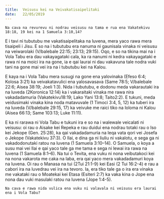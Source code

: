 ```yaml
---
title:  Veisusu kei na Veivakatisaipelitaki
date:   22/05/2019
---
```


`Na cava na revurevu ni nodrau veisusu na tama e rua ena Vakatekivu 18:18, 19 kei na 1 Samuela 3:10,14?`

E i tavi ni tubutubu me vakatisaipelitaka na luvena, mera yaco rawa mera tisaipeli i Jisu. E so na i tubutubu era nanuma ni gaunisala vinaka ni veisusu na veiwarolaki (V/balebale 22:15; 23:13; 29:15). Oqo, e so na tikina mai na i Vola Tabu era dau vakayagataki cala, ka ra nanumi ni kedra vakayagataki e rawa ni na moici ira na gone, ia e qai laurai ni dau vakavuna tale nodra vuki tani na gone mai vei ira na i tubutubu kei na Kalou.

E kaya na i Vola Tabu mera susugi na gone ena yalovinaka (Efeso 6:4; Kolosa 3:21) ka veivakatavulici ena yalosavasava (Same 78:5; V/balebale 22:6; Aisea 38:19; Joeli 1:3). Nida i tubutubu, e dodonu meda vakarautaki ira na luveda (2Koronica 12:14) ka i vakaraitaki vinaka me rawa nira vakadadamuria (Vakatekivu18:19; Lako Yani 13:8; Taito2:2). E tukuni, meda veidusimaki vinaka kina noda matavuvale (1 Timoci 3:4, 5, 12) ka tuberi ira na luveda (V/balebale 29:15, 17) ka veivuke me raici tiko na loloma ni Kalou (Aisea 66:13; Same 103:13; Luke 11:11).

E ka ni rarawa ni Vola Tabu e tukuni ira e so na i walewale veicalati ni veisusu: oi rau o Aisake kei Repeka e rau duidui ena nodrau totaki rau o Iso kei Jekope (Gen. 25:28), ka qai vakadadamuria na leqa vata qori vei Josefa o Jekope (Vakatekivu 37:3). O Ilai, e dina ga ni liuliu ni vakalotu, e sega ga ni vakadodonutaki ratou na luvena (1 Samuela 3:10–14). O Samuela, o koya a susu mai vei Ilai e qai yaco tale ga me tama e sega ni lewai ira rawa na luvena (1 Samuela 8:1–6). Na tui o Tevita, ena vuku ni nona veibutakoci kei na nona vakarota me caka na laba, era qai yaco mera vakadadamuri koya na luvena. Oi rau o Manasa na tui (2Tui 21:1-9) kei Easi (2 Tui 16:2-4) e rau a cabori ira na luvedrau vei ira na tevoro. Ia, era tiko tale ga o ira era vinaka me vakataki rau o Moatekai kei Etasa (Esiteri 2:7) ka vaka kina o Jope ena nona dau vuki masulaki ratou na luvena (Jope 1:4-5).

`Na cava e rawa nida vulica ena vuku ni valavala ni veisusu era laurai ena i Vola Tabu?`